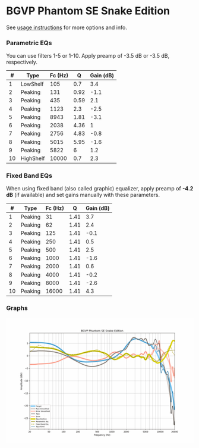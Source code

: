 # BGVP Phantom SE Snake Edition
See [usage instructions](https://github.com/jaakkopasanen/AutoEq#usage) for more options and info.

### Parametric EQs
You can use filters 1-5 or 1-10. Apply preamp of -3.5 dB or -3.5 dB, respectively.

|   # | Type      |   Fc (Hz) |    Q |   Gain (dB) |
|-----|-----------|-----------|------|-------------|
|   1 | LowShelf  |       105 | 0.7  |         3.4 |
|   2 | Peaking   |       131 | 0.92 |        -1.1 |
|   3 | Peaking   |       435 | 0.59 |         2.1 |
|   4 | Peaking   |      1123 | 2.3  |        -2.5 |
|   5 | Peaking   |      8943 | 1.81 |        -3.1 |
|   6 | Peaking   |      2038 | 4.36 |         1   |
|   7 | Peaking   |      2756 | 4.83 |        -0.8 |
|   8 | Peaking   |      5015 | 5.95 |        -1.6 |
|   9 | Peaking   |      5822 | 6    |         1.2 |
|  10 | HighShelf |     10000 | 0.7  |         2.3 |

### Fixed Band EQs
When using fixed band (also called graphic) equalizer, apply preamp of **-4.2 dB** (if available) and set gains manually with these parameters.

|   # | Type    |   Fc (Hz) |    Q |   Gain (dB) |
|-----|---------|-----------|------|-------------|
|   1 | Peaking |        31 | 1.41 |         3.7 |
|   2 | Peaking |        62 | 1.41 |         2.4 |
|   3 | Peaking |       125 | 1.41 |        -0.1 |
|   4 | Peaking |       250 | 1.41 |         0.5 |
|   5 | Peaking |       500 | 1.41 |         2.5 |
|   6 | Peaking |      1000 | 1.41 |        -1.6 |
|   7 | Peaking |      2000 | 1.41 |         0.6 |
|   8 | Peaking |      4000 | 1.41 |        -0.2 |
|   9 | Peaking |      8000 | 1.41 |        -2.6 |
|  10 | Peaking |     16000 | 1.41 |         4.3 |

### Graphs
![](./BGVP%20Phantom%20SE%20Snake%20Edition.png)
